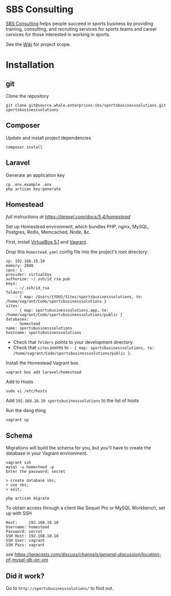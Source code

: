 # SBS Consulting

[SBS Consulting](http://www.sportsbusiness.solutions/) helps people succeed in sports business by providing training, consulting, and recruiting services for sports teams and career cervices for those interested in working in sports.

See the [Wiki](https://source.whale.enterprises/sbs/sportsbusinesssolutions/wikis/home) for project scope.

# Installation

## git

Clone the repository
```
git clone git@source.whale.enterprises:sbs/sportsbusinesssolutions.git sportsbusinesssolutions
```

## Composer

Update and install project dependencies
```
composer install
```

## Laravel

Generate an application key
```
cp .env.example .env
php artisan key:generate
```

## Homestead

*full instructions at https://laravel.com/docs/5.4/homestead*

Set up Homestead environment, which bundles PHP, nginx, MySQL, Postgres, Redis, Memcached, Node, &c.

First, install [VirtualBox 5.1](https://www.virtualbox.org/wiki/Downloads) and [Vagrant](https://www.vagrantup.com/downloads.html).

Drop this `Homestead.yaml` config file into the project's root directory:
```
ip: 192.168.10.10
memory: 2048
cpus: 1
provider: virtualbox
authorize: ~/.ssh/id_rsa.pub
keys:
    - ~/.ssh/id_rsa
folders:
    - { map: /Users/{YOU}/Sites/sportsbusinesssolutions, to: /home/vagrant/Code/sportsbusinesssolutions }
sites:
    - { map: sportsbusinesssolutions.app, to: /home/vagrant/Code/sportsbusinesssolutions/public }
databases:
    - homestead
name: sportsbusinesssolutions
hostname: sportsbusinesssolutions
```
- Check that `folders` points to your development directory.  
- Check that `sites` points to `- { map: sportsbusinesssolutions, to: /home/vagrant/Code/sportsbusinesssolutions/public }`.

Install the Homestead Vagrant box
```
vagrant box add laravel/homestead
```

Add to Hosts
```
sudo vi /etc/hosts
```
Add `192.168.10.10 sportsbusinesssolutions` to the list of hosts

Run the dang thing
```
vagrant up
```

## Schema

Migrations will build the schema for you, but you'll have to create the database in your Vagrant environment.

```
vagrant ssh
mysql -u homestead -p
Enter the password: secret

> create database sbs;
> use sbs;
> exit;

php artisan migrate
```

To obtain access through a client like Sequel Pro or MySQL Workbench, set up with SSH

```
Host:     192.168.10.10
Username: homestead
Password: secret
SSH Host: 192.168.10.10
SSH User: vagrant
SSH Pass: vagrant
```

*see https://laracasts.com/discuss/channels/general-discussion/location-of-mysql-db-on-vm*

## Did it work?

Go to `http://sportsbusinesssolutions/` to find out.
